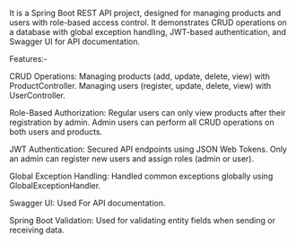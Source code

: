 It is a Spring Boot REST API project, designed for managing products and users with role-based access control. It demonstrates CRUD operations on a database with global exception handling, JWT-based authentication, and Swagger UI for API documentation.

Features:-

CRUD Operations:
Managing products (add, update, delete, view) with ProductController.
Managing users (register, update, delete, view) with UserController.

Role-Based Authorization:
Regular users can only view products after their registration by admin.
Admin users can perform all CRUD operations on both users and products.

JWT Authentication:
Secured API endpoints using JSON Web Tokens.
Only an admin can register new users and assign roles (admin or user).

Global Exception Handling:
Handled common exceptions globally using GlobalExceptionHandler.

Swagger UI:
Used For API documentation.

Spring Boot Validation:
Used for validating entity fields when sending or receiving data.

